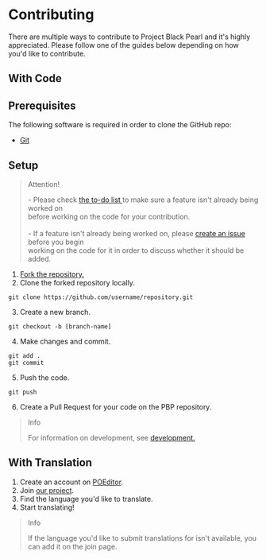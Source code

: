 <h1 class="title">Contributing</h1>

There are multiple ways to contribute to Project Black Pearl and it's highly appreciated. Please follow one of the guides below depending on how you'd like to contribute.

## With Code

## Prerequisites

The following software is required in order to clone the GitHub repo:

-   [Git](https://git-scm.com/downloads)

## Setup

<blockquote id="attention">
    <span>Attention!</span>
    <p>- Please check <a href="https://github.com/ProjectBlackPearl/project_black_pearl/releases/latest">the to-do list </a> to make sure a feature isn't already being worked on <br> before working on the code for your contribution. <br><br>
    - If a feature isn't already being worked on, please <a href="https://github.com/ProjectBlackPearl/project_black_pearl/releases/latest">create an issue </a> before you begin <br> working on the code for it in order to discuss whether it should be added.</p>
</blockquote>

1. [Fork the repository.](https://github.com/ProjectBlackPearl/project_black_pearl/fork)
2. Clone the forked repository locally.

```
git clone https://github.com/username/repository.git
```

3. Create a new branch.

```
git checkout -b [branch-name]
```

4. Make changes and commit.

```
git add .
git commit
```

5. Push the code.

```
git push
```

6. Create a Pull Request for your code on the PBP repository.

<blockquote id="info">
    <span>Info</span>
    <p>For information on development, see <a href="https://github.com/ProjectBlackPearl/project_black_pearl/releases/latest">development.</a></p>
</blockquote>

## With Translation

1. Create an account on [POEditor](https://poeditor.com/register/).
2. Join [our project](https://poeditor.com/join/project/G4mEFhRCt0).
3. Find the language you'd like to translate.
4. Start translating!

<blockquote id="info">
    <span>Info</span>
    <p>If the language you'd like to submit translations for isn't available, you can add it on the join page.</p>
</blockquote>